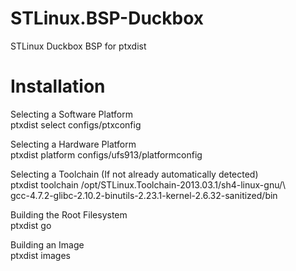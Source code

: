 STLinux.BSP-Duckbox
===================

STLinux Duckbox BSP for ptxdist

Installation
============
Selecting a Software Platform<br />
ptxdist select configs/ptxconfig

Selecting a Hardware Platform<br />
ptxdist platform configs/ufs913/platformconfig

Selecting a Toolchain (If not already automatically detected)<br />
ptxdist toolchain /opt/STLinux.Toolchain-2013.03.1/sh4-linux-gnu/\ <br />
gcc-4.7.2-glibc-2.10.2-binutils-2.23.1-kernel-2.6.32-sanitized/bin

Building the Root Filesystem<br />
ptxdist go

Building an Image<br />
ptxdist images
